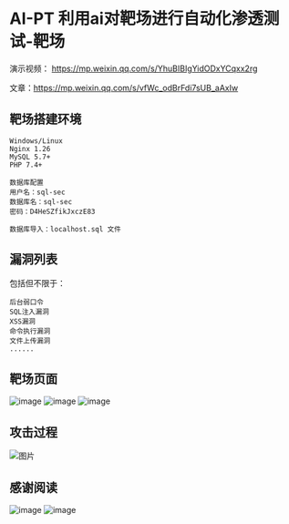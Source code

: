# AI-PT 利用ai对靶场进行自动化渗透测试-靶场

演示视频： https://mp.weixin.qq.com/s/YhuBIBIgYidODxYCqxx2rg

文章：https://mp.weixin.qq.com/s/vfWc_odBrFdi7sUB_aAxIw

## 靶场搭建环境

```
Windows/Linux
Nginx 1.26
MySQL 5.7+
PHP 7.4+

数据库配置
用户名：sql-sec
数据库名：sql-sec
密码：D4HeSZfikJxczE83

数据库导入：localhost.sql 文件
```

## 漏洞列表

包括但不限于：
```
后台弱口令
SQL注入漏洞
XSS漏洞
命令执行漏洞
文件上传漏洞 
......
```

## 靶场页面
![image](https://github.com/user-attachments/assets/2aef615a-4758-46a6-8536-5ed1b838097c)
![image](https://github.com/user-attachments/assets/44617822-e186-4658-be5b-d9c057611e4d)
![image](https://github.com/user-attachments/assets/09630538-1bf6-48e4-b74a-6f95ff0d030d)
## 攻击过程
![图片](https://github.com/user-attachments/assets/89a79726-09f3-478a-8597-11e09d15c8b2)


## 感谢阅读
![image](https://github.com/user-attachments/assets/f9d8b35c-ce62-4ac0-8958-bad8c5a90eaa)
![image](https://mmbiz.qpic.cn/mmbiz_jpg/z3TOtprWtZibxicaHzm6icoKWFPFB9gcBcv3aWA5wEMcgOXfZpDoqgYicfibMPBzx2Jle7p28TWsEGCdgwsDRwhUy2w/640?wx_fmt=other&wxfrom=5&wx_lazy=1&wx_co=1&tp=webp)






